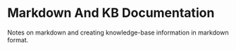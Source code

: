 Markdown And KB Documentation
=============================================
Notes on markdown and creating knowledge-base information in markdown format. 

